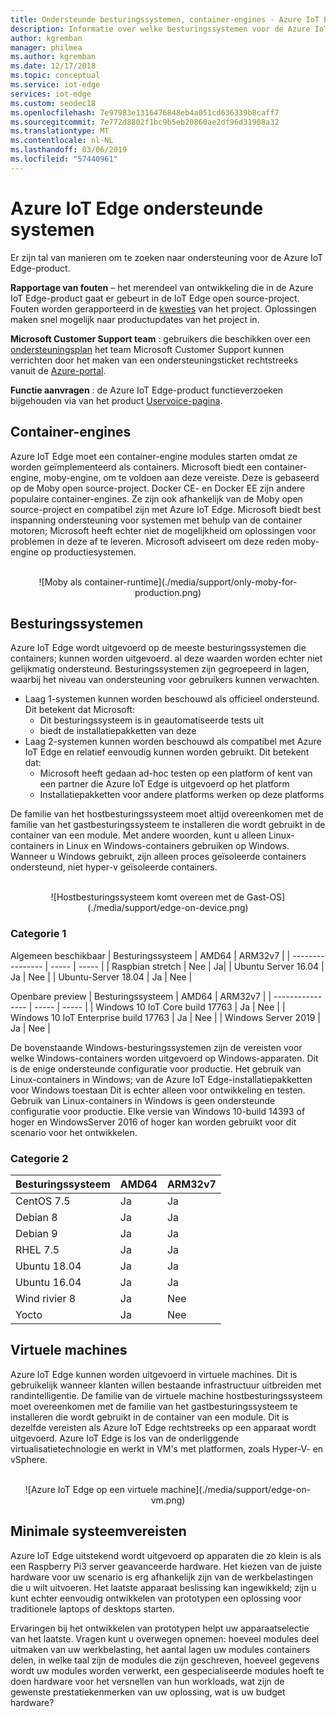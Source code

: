 ```yaml
---
title: Ondersteunde besturingssystemen, container-engines - Azure IoT Edge | Microsoft Docs
description: Informatie over welke besturingssystemen voor de Azure IoT Edge-daemon en de runtime en de ondersteunde container-engines voor uw productieapparaten kunt uitvoeren
author: kgremban
manager: philmea
ms.author: kgremban
ms.date: 12/17/2018
ms.topic: conceptual
ms.service: iot-edge
services: iot-edge
ms.custom: seodec18
ms.openlocfilehash: 7e97983e1316476848eb4a051cd636339b8caff7
ms.sourcegitcommit: 7e772d8802f1bc9b5eb20860ae2df96d31908a32
ms.translationtype: MT
ms.contentlocale: nl-NL
ms.lasthandoff: 03/06/2019
ms.locfileid: "57440961"
---
```

# <a name="azure-iot-edge-supported-systems"></a>Azure IoT Edge ondersteunde systemen

Er zijn tal van manieren om te zoeken naar ondersteuning voor de Azure IoT Edge-product.

**Rapportage van fouten** – het merendeel van ontwikkeling die in de Azure IoT Edge-product gaat er gebeurt in de IoT Edge open source-project. Fouten worden gerapporteerd in de [kwesties](https://github.com/azure/iotedge/issues) van het project. Oplossingen maken snel mogelijk naar productupdates van het project in.

**Microsoft Customer Support team** : gebruikers die beschikken over een [ondersteuningsplan](https://azure.microsoft.com/support/plans/) het team Microsoft Customer Support kunnen verrichten door het maken van een ondersteuningsticket rechtstreeks vanuit de [Azure-portal](https://ms.portal.azure.com/signin/index/?feature.settingsportalinstance=mpac).

**Functie aanvragen** : de Azure IoT Edge-product functieverzoeken bijgehouden via van het product [Uservoice-pagina](https://feedback.azure.com/forums/907045-azure-iot-edge).

## <a name="container-engines"></a>Container-engines
Azure IoT Edge moet een container-engine modules starten omdat ze worden geïmplementeerd als containers. Microsoft biedt een container-engine, moby-engine, om te voldoen aan deze vereiste. Deze is gebaseerd op de Moby open source-project. Docker CE- en Docker EE zijn andere populaire container-engines. Ze zijn ook afhankelijk van de Moby open source-project en compatibel zijn met Azure IoT Edge. Microsoft biedt best inspanning ondersteuning voor systemen met behulp van de container motoren; Microsoft heeft echter niet de mogelijkheid om oplossingen voor problemen in deze af te leveren. Microsoft adviseert om deze reden moby-engine op productiesystemen.

<br>
<center>
![Moby als container-runtime](./media/support/only-moby-for-production.png)
</center>

## <a name="operating-systems"></a>Besturingssystemen
Azure IoT Edge wordt uitgevoerd op de meeste besturingssystemen die containers; kunnen worden uitgevoerd. al deze waarden worden echter niet gelijkmatig ondersteund. Besturingssystemen zijn gegroepeerd in lagen, waarbij het niveau van ondersteuning voor gebruikers kunnen verwachten.
* Laag 1-systemen kunnen worden beschouwd als officieel ondersteund. Dit betekent dat Microsoft:
    * Dit besturingssysteem is in geautomatiseerde tests uit
    * biedt de installatiepakketten van deze
* Laag 2-systemen kunnen worden beschouwd als compatibel met Azure IoT Edge en relatief eenvoudig kunnen worden gebruikt. Dit betekent dat:
    * Microsoft heeft gedaan ad-hoc testen op een platform of kent van een partner die Azure IoT Edge is uitgevoerd op het platform
    * Installatiepakketten voor andere platforms werken op deze platforms
    
De familie van het hostbesturingssysteem moet altijd overeenkomen met de familie van het gastbesturingssysteem te installeren die wordt gebruikt in de container van een module. Met andere woorden, kunt u alleen Linux-containers in Linux en Windows-containers gebruiken op Windows. Wanneer u Windows gebruikt, zijn alleen proces geïsoleerde containers ondersteund, niet hyper-v geïsoleerde containers.  

<br>
<center>
![Hostbesturingssysteem komt overeen met de Gast-OS](./media/support/edge-on-device.png)
</center>

### <a name="tier-1"></a>Categorie 1
Algemeen beschikbaar
| Besturingssysteem | AMD64 | ARM32v7 |
| ---------------- | ----- | ----- |
| Raspbian stretch | Nee | Ja|
| Ubuntu Server 16.04 | Ja | Nee |
| Ubuntu-Server 18.04 | Ja | Nee |

Openbare preview
| Besturingssysteem | AMD64 | ARM32v7 |
| ---------------- | ----- | ----- |
| Windows 10 IoT Core build 17763 | Ja | Nee |
| Windows 10 IoT Enterprise build 17763 | Ja | Nee |
| Windows Server 2019 | Ja | Nee |

De bovenstaande Windows-besturingssystemen zijn de vereisten voor welke Windows-containers worden uitgevoerd op Windows-apparaten. Dit is de enige ondersteunde configuratie voor productie. Het gebruik van Linux-containers in Windows; van de Azure IoT Edge-installatiepakketten voor Windows toestaan Dit is echter alleen voor ontwikkeling en testen. Gebruik van Linux-containers in Windows is geen ondersteunde configuratie voor productie. Elke versie van Windows 10-build 14393 of hoger en WindowsServer 2016 of hoger kan worden gebruikt voor dit scenario voor het ontwikkelen.

### <a name="tier-2"></a>Categorie 2

| Besturingssysteem | AMD64 | ARM32v7 |
| ---------------- | ----- | ----- |
| CentOS 7.5 | Ja | Ja |
| Debian 8 | Ja | Ja |
| Debian 9 | Ja | Ja |
| RHEL 7.5 | Ja | Ja |
| Ubuntu 18.04 | Ja | Ja |
| Ubuntu 16.04 | Ja | Ja |
| Wind rivier 8 | Ja | Nee |
| Yocto | Ja | Nee |


## <a name="virtual-machines"></a>Virtuele machines
Azure IoT Edge kunnen worden uitgevoerd in virtuele machines. Dit is gebruikelijk wanneer klanten willen bestaande infrastructuur uitbreiden met randintelligentie. De familie van de virtuele machine hostbesturingssysteem moet overeenkomen met de familie van het gastbesturingssysteem te installeren die wordt gebruikt in de container van een module. Dit is dezelfde vereisten als Azure IoT Edge rechtstreeks op een apparaat wordt uitgevoerd. Azure IoT Edge is los van de onderliggende virtualisatietechnologie en werkt in VM's met platformen, zoals Hyper-V- en vSphere.

<br>
<center>
![Azure IoT Edge op een virtuele machine](./media/support/edge-on-vm.png)
</center>

## <a name="minimum-system-requirements"></a>Minimale systeemvereisten
Azure IoT Edge uitstekend wordt uitgevoerd op apparaten die zo klein is als een Raspberry Pi3 server geavanceerde hardware. Het kiezen van de juiste hardware voor uw scenario is erg afhankelijk zijn van de werkbelastingen die u wilt uitvoeren. Het laatste apparaat beslissing kan ingewikkeld; zijn u kunt echter eenvoudig ontwikkelen van prototypen een oplossing voor traditionele laptops of desktops starten.

Ervaringen bij het ontwikkelen van prototypen helpt uw apparaatselectie van het laatste. Vragen kunt u overwegen opnemen: hoeveel modules deel uitmaken van uw werkbelasting, het aantal lagen uw modules containers delen, in welke taal zijn de modules die zijn geschreven, hoeveel gegevens wordt uw modules worden verwerkt, een gespecialiseerde modules hoeft te doen hardware voor het versnellen van hun workloads, wat zijn de gewenste prestatiekenmerken van uw oplossing, wat is uw budget hardware?
